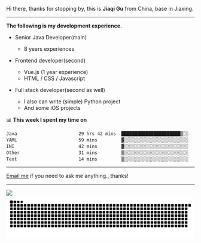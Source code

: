 Hi there, thanks for stopping by, this is **Jiaqi Gu** from China, base in Jiaxing.

---

**The following is my development experience.**

- Senior Java Developer(main)
  - 8 years experiences

- Frontend developer(second)
  - Vue.js (1 year experience)
  - HTML / CSS / Javascript
  
- Full stack developer(second as well)
  - I also can write (simple) Python project
  - And some iOS projects

📊 **This week I spent my time on**
<!--START_SECTION:waka-->

```txt
Java                       29 hrs 42 mins  ██████████████████████▒░░   89.73 %
YAML                       59 mins         ▓░░░░░░░░░░░░░░░░░░░░░░░░   02.97 %
INI                        42 mins         ▓░░░░░░░░░░░░░░░░░░░░░░░░   02.16 %
Other                      31 mins         ▒░░░░░░░░░░░░░░░░░░░░░░░░   01.61 %
Text                       14 mins         ▒░░░░░░░░░░░░░░░░░░░░░░░░   00.75 %
```

<!--END_SECTION:waka-->

---

[Email me](mailto:htk2klwgr@mozmail.com?subject=Hiring_from_GitHub) if you need to ask me anything., thanks!

---

![]( https://visitor-badge.glitch.me/badge?page_id=githubgujiaqi)
![]( https://github.com/droid-Q/droid-Q/raw/output/github-contribution-grid-snake.svg#gh-dark-mode-only)
